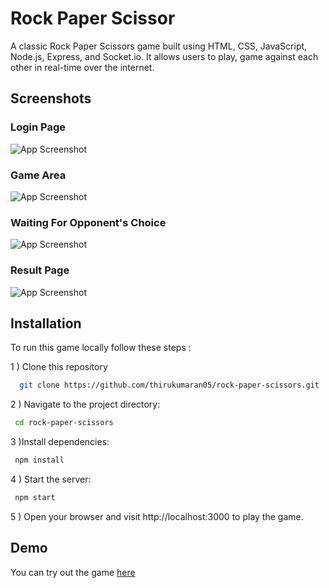 
# Rock Paper Scissor

A classic Rock Paper Scissors game built using HTML, CSS, JavaScript, Node.js, Express, and Socket.io. It allows users to play, game against each other in real-time over the internet.

## Screenshots 

### Login Page
![App Screenshot](https://github.com/thirukumaran05/Rock-Paper-Scissor/blob/main/images/Login.png?raw=true)

### Game Area
![App Screenshot](https://github.com/thirukumaran05/Rock-Paper-Scissor/blob/main/images/demo.png?raw=true)

### Waiting For Opponent's Choice
![App Screenshot](https://github.com/thirukumaran05/Rock-Paper-Scissor/blob/main/images/waiting.png?raw=true)

### Result Page
![App Screenshot](https://github.com/thirukumaran05/Rock-Paper-Scissor/blob/main/images/winner.png?raw=true)

## Installation

To run this game locally follow these steps :

1   ) Clone this repository
```bash
  git clone https://github.com/thirukumaran05/rock-paper-scissors.git
```

2 ) Navigate to the project directory:
```bash
 cd rock-paper-scissors
```

3 )Install dependencies:
```bash
 npm install
```

4 ) Start the server:
```bash
 npm start
```

5 ) Open your browser and visit http://localhost:3000 to play the game.


## Demo

You can try out the game [here](https://rock-paper-scissor-90i2l3mzj-thirukumarans-projects.vercel.app/)
